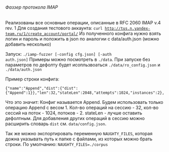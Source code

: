 ###### Фаззер протокола IMAP
Реализованы все основные операции, описанные в RFC 2060 IMAP v.4 rev. 1
Для создания тестового аккаунта: <code>curl http://tus.n.yandex-team.ru/1/create_account/portal/</code>
Из полученного конфига нужно взять логин и пароль и положить в json по аналогии с data/auth.json (можно добавить несколько)

Запуск: <code>./iamp-fuzzer [-config cfg.json] [-auth auth.json]</code>
Примеры можно посмотреть в `./data`. При запуске без параметров по дефолту будет исопльзвоаться `./data/ro_config.json` и `./data/auth.json`

Пример строки конфига:
~~~~
{"name":"Append","dist":{"dist":{"Append":1}},"len":32,"stateLen":2048,"attempts":1024,"instances":2},
~~~~
Что это значит: Конфиг называется Append. Будем использовать только операцию Append с весом 1. Кол-во операций на сессию - 32, кол-во сессий на поток - 1024, потоков - 2.
stateLen - лучше оставить дефолтным. Для добавления других операций в сессию можно расширить словарь `dist` см. `data/config.json`.

Так же можно экспортировать переменную `NAUGHTY_FILES`, которая дожна указывать путь к папке с файлами, из которых можно брать строки. По умолчанию: `NAUGHTY_FILES=./corpus` 
